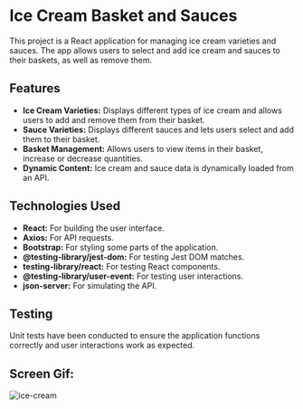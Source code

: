 # Ice Cream Basket and Sauces
This project is a React application for managing ice cream varieties and sauces. The app allows users to select and add ice cream and sauces to their baskets, as well as remove them.

## Features

- **Ice Cream Varieties:** Displays different types of ice cream and allows users to add and remove them from their basket.
- **Sauce Varieties:** Displays different sauces and lets users select and add them to their basket.
- **Basket Management:** Allows users to view items in their basket, increase or decrease quantities.
- **Dynamic Content:** Ice cream and sauce data is dynamically loaded from an API.

## Technologies Used

- **React:** For building the user interface.
- **Axios:** For API requests.
- **Bootstrap:** For styling some parts of the application.
- **@testing-library/jest-dom:** For testing Jest DOM matches.
- **testing-library/react:** For testing React components.
- **@testing-library/user-event:** For testing user interactions.
- **json-server:** For simulating the API.

## Testing
Unit tests have been conducted to ensure the application functions correctly and user interactions work as expected.

## Screen Gif: 
![ice-cream](https://github.com/user-attachments/assets/275e8af1-0725-43c6-8ed3-fd2760a1894f)

 
